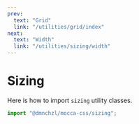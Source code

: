 ```yaml
---
prev:
  text: "Grid"
  link: "/utilities/grid/index"
next:
  text: "Width"
  link: "/utilities/sizing/width"
---
```


# Sizing

Here is how to import `sizing` utility classes.

```js
import "@dmnchzl/mocca-css/sizing";
```
